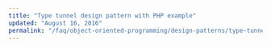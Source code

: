 ```yaml
---
title: "Type tunnel design pattern with PHP example"
updated: "August 16, 2016"
permalink: "/faq/object-oriented-programming/design-patterns/type-tunnel/"
---
```


